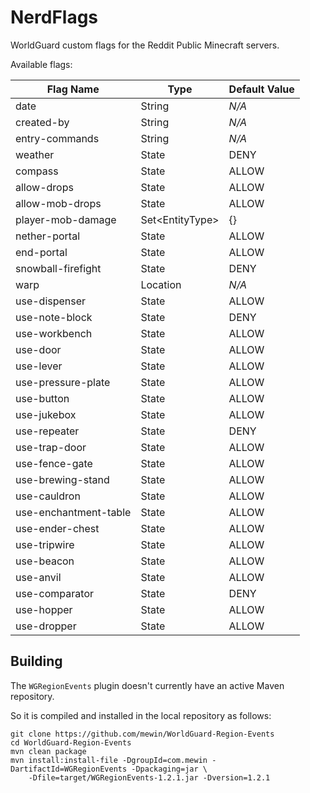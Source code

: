 NerdFlags
=========
WorldGuard custom flags for the Reddit Public Minecraft servers.

Available flags:

| Flag Name             | Type                  | Default Value |
|-----------------------|-----------------------|---------------|
| date                  | String                | *N/A*         |
| created-by            | String                | *N/A*         |
| entry-commands        | String                | *N/A*         |
| weather               | State                 | DENY          |
| compass               | State                 | ALLOW         |
| allow-drops           | State                 | ALLOW         |
| allow-mob-drops       | State                 | ALLOW         |
| player-mob-damage     | Set&lt;EntityType&gt; | {}            |
| nether-portal         | State                 | ALLOW         |
| end-portal            | State                 | ALLOW         |
| snowball-firefight    | State                 | DENY          |
| warp                  | Location              | *N/A*         |
| use-dispenser         | State                 | ALLOW         |
| use-note-block        | State                 | DENY          |
| use-workbench         | State                 | ALLOW         |
| use-door              | State                 | ALLOW         |
| use-lever             | State                 | ALLOW         |
| use-pressure-plate    | State                 | ALLOW         |
| use-button            | State                 | ALLOW         |
| use-jukebox           | State                 | ALLOW         |
| use-repeater          | State                 | DENY          |
| use-trap-door         | State                 | ALLOW         |
| use-fence-gate        | State                 | ALLOW         |
| use-brewing-stand     | State                 | ALLOW         |
| use-cauldron          | State                 | ALLOW         |
| use-enchantment-table | State                 | ALLOW         |
| use-ender-chest       | State                 | ALLOW         |
| use-tripwire          | State                 | ALLOW         |
| use-beacon            | State                 | ALLOW         |
| use-anvil             | State                 | ALLOW         |
| use-comparator        | State                 | DENY          |
| use-hopper            | State                 | ALLOW         |
| use-dropper           | State                 | ALLOW         |


Building
--------
The `WGRegionEvents` plugin doesn't currently have an active Maven repository.

So it is compiled and installed in the local repository as follows:
```
git clone https://github.com/mewin/WorldGuard-Region-Events
cd WorldGuard-Region-Events
mvn clean package
mvn install:install-file -DgroupId=com.mewin -DartifactId=WGRegionEvents -Dpackaging=jar \
    -Dfile=target/WGRegionEvents-1.2.1.jar -Dversion=1.2.1
```
